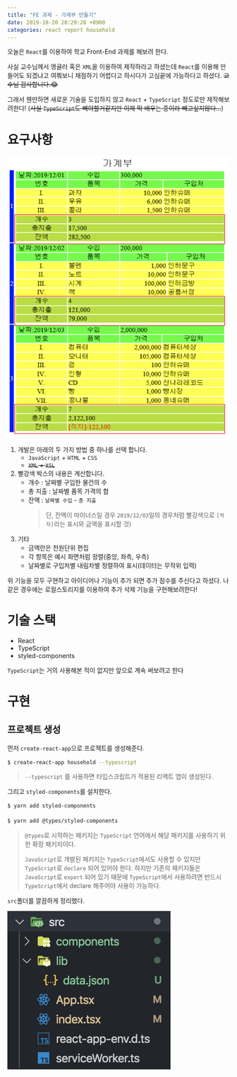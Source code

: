 ```yaml
---
title: "FE 과제 - 가계부 만들기"
date: 2019-10-20 20:29:28 +0900
categories: react report household
---
```


오늘은 `React`를 이용하여 학교 Front-End 과제를 해보려 한다.

사실 교수님께서 앵귤러 혹은 `XML`을 이용하여 제작하라고 하셨는데 `React`를 이용해 만들어도 되겠냐고 여쭤보니 채점하기 어렵다고 하시다가 고심끝에 가능하다고 하셨다. ~~교수님 감사합니다.😂~~

그래서 웬만하면 새로운 기술을 도입하지 않고 `React` + `TypeScript` 정도로만 제작해보려한다! (~~사실 `TypeScript`도 빼야할거같지만 이제 막 배우는 중이라 빼고싶지않다...~~)

# 요구사항

![report household draft](/assets/images/report-household-draft.png)

1. 개발은 아래의 두 가지 방법 중 하나를 선택 합니다.
   - `JavaScript` + `HTML` + `CSS`
   - ~~`XML` + `XSL`~~
2. 빨강색 박스의 내용은 계산합니다.
   - 개수 : 날짜별 구입한 물건의 수
   - 총 지출 : 날짜별 품목 가격의 합
   - 잔액 : `날짜별 수입` - `총 지출`
     > 단, 잔액이 마이너스일 경우 `2019/12/03`일의 경우처럼 빨강색으로 `[적자]`라는 표시와 금액을 표시할 것)
3. 기타
   - 금액란은 천원단위 편집
   - 각 항목은 예시 화면처럼 정렬(중앙, 좌측, 우측)
   - 날짜별로 구입처별 내림차별 정렬하여 표시(데이터는 무작위 입력)

위 기능을 모두 구현하고 아이디어나 기능이 추가 되면 추가 점수를 주신다고 하셨다. 나같은 경우에는 로컬스토리지를 이용하여 추가 삭제 기능을 구현해보려한다!

# 기술 스택

- React
- TypeScript
- styled-components

`TypeScript`는 거의 사용해본 적이 없지만 앞으로 계속 써보려고 한다

# 구현

## 프로젝트 생성

먼저 `create-react-app`으로 프로젝트를 생성해준다.

```bash
$ create-react-app household --typescript
```

> `--typescript` 를 사용하면 타입스크립트가 적용된 리액트 앱이 생성된다.

그리고 `styled-components`를 설치한다.

```bash
$ yarn add styled-components

$ yarn add @types/styled-components
```

> `@types`로 시작하는 패키지는 `TypeScript` 언어에서 해당 패키지를 사용하기 위한 확장 패키지이다.
>
> `JavaScript`로 개발된 패키지는 `TypeScript`에서도 사용할 수 있지만 `TypeScript`로 `declare` 되어 있어야 한다. 하지만 기존의 패키지들은 `JavaScript`로 `export` 되어 있기 때문에 `TypeScript`에서 사용하려면 반드시 `TypeScript`에서 declare 해주어야 사용이 가능하다.

`src`폴더를 깔끔하게 정리했다.

![src](/assets/images/report-household-src.png)
